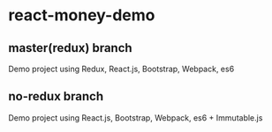 # react-money-demo

## master(redux) branch
Demo project using Redux, React.js, Bootstrap, Webpack, es6

## no-redux branch
Demo project using React.js, Bootstrap, Webpack, es6 + Immutable.js

